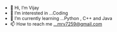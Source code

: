 - 👋 Hi, I’m Vijay
- 👀 I’m interested in ...Coding
- 🌱 I’m currently learning ...Python , C++ and Java
- 📫 How to reach me ...mrv7259@gmail.com

<!---
coder-vijay13/coder-vijay13 is a ✨ special ✨ repository because its `README.md` (this file) appears on your GitHub profile.
You can click the Preview link to take a look at your changes.
--->
